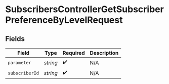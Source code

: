 # SubscribersControllerGetSubscriberPreferenceByLevelRequest


## Fields

| Field              | Type               | Required           | Description        |
| ------------------ | ------------------ | ------------------ | ------------------ |
| `parameter`        | *string*           | :heavy_check_mark: | N/A                |
| `subscriberId`     | *string*           | :heavy_check_mark: | N/A                |